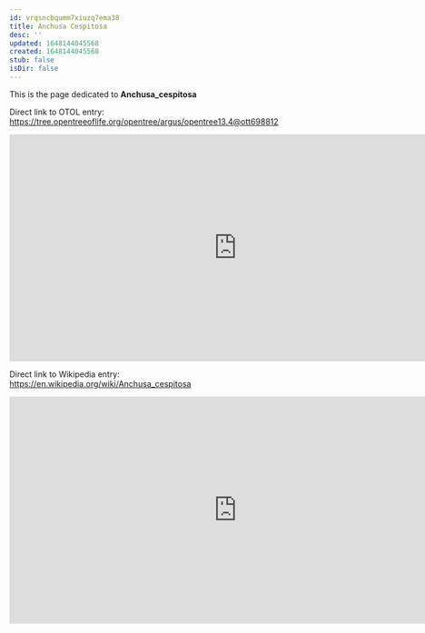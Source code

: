 ```yaml
---
id: vrqsncbqumm7xiuzq7ema38
title: Anchusa Cespitosa
desc: ''
updated: 1648144045568
created: 1648144045568
stub: false
isDir: false
---
```

This is the page dedicated to **Anchusa_cespitosa**


Direct link to OTOL entry: https://tree.opentreeoflife.org/opentree/argus/opentree13.4@ott698812



<html>
    <body>
    <iframe src="https://tree.opentreeoflife.org/opentree/argus/opentree13.4@ott698812"
    width="800" height="400" frameborder="0" allowfullscreen> </iframe>
    </body>
</html>
    


Direct link to Wikipedia entry: https://en.wikipedia.org/wiki/Anchusa_cespitosa



<html>
    <body>
    <iframe src="https://en.wikipedia.org/wiki/Anchusa_cespitosa"
    width="800" height="400" frameborder="0" allowfullscreen> </iframe>
    </body>
</html>
    
